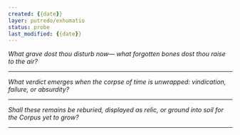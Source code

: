 ```yaml
---
created: {{date}}
layer: putredo/exhumatio
status: probe
last_modified: {{date}}
---
```


*What grave dost thou disturb now—*
*what forgotten bones dost thou raise to the air?*  

---

*What verdict emerges when the corpse of time is unwrapped:*
*vindication, failure, or absurdity?*  

---

*Shall these remains be reburied, displayed as relic,*
*or ground into soil for the Corpus yet to grow?*

---
